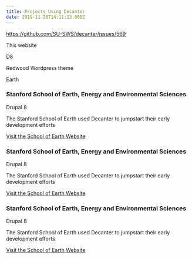 ```yaml
---
title: Projects Using Decanter
date: 2019-11-28T14:11:13.000Z
---
```

https://github.com/SU-SWS/decanter/issues/569

This website

D8

Redwood Wordpress theme

Earth

<section class="flex-md-6-of-12">    
        <h3>Stanford School of Earth, Energy and Environmental Sciences</h3>
<span class=".su-caption">Drupal 8</span>
        <p>The Stanford School of Earth used Decanter to jumpstart their early development efforts</p>
        <a href="/section-components.html" class="su-link su-link--action">Visit the School of Earth Website</a>
    </section>

<section class="flex-md-6-of-12">    
        <h3>Stanford School of Earth, Energy and Environmental Sciences</h3>
<span class=".su-caption">Drupal 8</span>
        <p>The Stanford School of Earth used Decanter to jumpstart their early development efforts</p>
        <a href="/section-components.html" class="su-link su-link--action">Visit the School of Earth Website</a>
    </section>

<section class="flex-md-6-of-12">    
        <h3>Stanford School of Earth, Energy and Environmental Sciences</h3>
<span class=".su-caption">Drupal 8</span>
        <p>The Stanford School of Earth used Decanter to jumpstart their early development efforts</p>
        <a href="/section-components.html" class="su-link su-link--action">Visit the School of Earth Website</a>
    </section>
